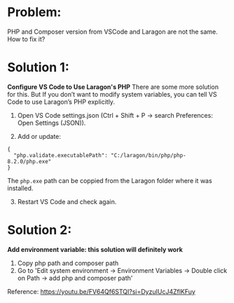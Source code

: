 # Problem:
PHP and Composer version from VSCode and Laragon are not the same. How to fix it?


# Solution 1:
**Configure VS Code to Use Laragon's PHP**
There are some more solution for this. But If you don’t want to modify system variables, you can tell VS Code to use Laragon’s PHP explicitly.

1. Open VS Code settings.json (Ctrl + Shift + P → search Preferences: Open Settings (JSON)).

2. Add or update:
```
{
  "php.validate.executablePath": "C:/laragon/bin/php/php-8.2.0/php.exe"
}
```
The ```php.exe``` path can be coppied from the Laragon folder where it was installed.

3. Restart VS Code and check again.


# Solution 2:
**Add environment variable: this solution will definitely work**

1. Copy php path and composer path
2. Go to 'Edit system environment -> Environment Variables -> Double click on Path -> add php and composer path'
 
Reference: https://youtu.be/FV64Qf6STQI?si=DyzuIUcJ4ZflKFuy
